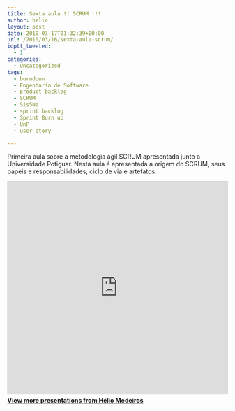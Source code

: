 ```yaml
---
title: Sexta aula !! SCRUM !!!
author: helio
layout: post
date: 2010-03-17T01:32:39+00:00
url: /2010/03/16/sexta-aula-scrum/
idptt_tweeted:
  - 1
categories:
  - Uncategorized
tags:
  - burndown
  - Engenharia de Software
  - product backlog
  - SCRUM
  - Sis5Na
  - sprint backlog
  - Sprint Burn up
  - UnP
  - user story

---
```

Primeira aula sobre a metodologia ágil SCRUM apresentada junto a Universidade Potiguar. Nesta aula é apresentada a origem do SCRUM, seus papeis e responsabilidades, ciclo de via e artefatos.

<div style="margin-bottom: 20px;">
<iframe src="https://www.slideshare.net/slideshow/embed_code/key/ePHVpNd1rPPUEh" width="597" height="486" frameborder="0" marginwidth="0" marginheight="0" scrolling="no" style="border:1px solid #CCC; border-width:1px; margin-bottom:5px; max-width: 100%;" allowfullscreen></iframe>
</iframe>
<div style="margin-bottom:5px">
    <strong><a href="//www.slideshare.net/heliomedeiros" target="_blank">View more presentations from Hélio Medeiros</a></strong>
</div>
</div>